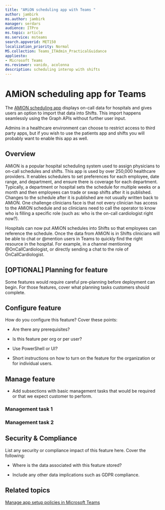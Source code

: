 ```yaml
---
title: "AMiON scheduling app with Teams "
author: jambirk
ms.author: jambirk 
manager: serdars
audience: ITPro
ms.topic: article 
ms.service: msteams 
search.appverid: MET150
localization_priority: Normal
MS.collection: Teams_ITAdmin_PracticalGuidance
appliesto:
- Microsoft Teams
ms.reviewer: vanido, acolonna
description: scheduling interop with shifts
---
```


# AMiON scheduling app for Teams 

The [AMION scheduling app](http://amion.com) displays on-call data for hospitals and gives users an option to import that data into Shifts. This import happens seamlessly using the Graph APIs without further user input.

Admins in a healthcare environment can choose to restrict access to third party apps, but if you wish to use the patients app and shifts you will probably want to enable this app as well.

## Overview

AMiON is a popular hospital scheduling system used to assign physicians to on-call schedules and shifts. This app is used by over 250,000 healthcare providers. It enables schedulers to set preferences for each employee, date range, and department, and ensure there is coverage for each department. Typically, a department or hospital sets the schedule for multiple weeks or a month and then employees can trade or swap shifts after it is published. Changes to the schedule after it is published are not usually written back to AMiON. One challenge clinicians face is that not every clinician has access to the AMiON schedule and so clinicians need to call the operator to know who is filling a specific role (such as: who is the on-call cardiologist right now?).  

Hospitals can now put AMiON schedules into Shifts so that employees can reference the schedule. Once the data from AMiON is in Shifts  clinicians will be able to chat or @mention users in Teams to quickly find the right resource in the hospital. For example, in a channel mentioning @OnCallCardiologist, or directly sending a chat to the role of OnCallCardiologist.

## [OPTIONAL] Planning for feature

Some features would require careful pre-planning before deployment can begin. For those features, cover what planning tasks customers should complete.

## Configure feature

How do you configure this feature? Cover these points: 

- Are there any prerequisites?

- Is this feature per org or per user? 

- Use PowerShell or UI?

- Short instructions on how to turn on the feature for the organization or for individual users. 

## Manage feature

- Add subsections with basic management tasks that would be required or that we expect customer to perform. 

### Management task 1

### Management task 2

## Security & Compliance

List any security or compliance impact of this feature here. Cover the following:

- Where is the data associated with this feature stored?

- Include any other data implications such as GDPR compliance.


## Related topics

[Manage app setup policies in Microsoft Teams](../teams-app-setup-policies.md)
